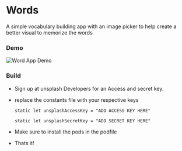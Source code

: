 # Words
A simple vocabulary building app with an image picker to help create a better visual to memorize the words

### Demo 

![Word App Demo](appDemo.gif)

### Build 
- Sign up at unsplash Developers for an Access and secret key. 
- replace the constants file with your respective keys 


    `static let unsplashAccessKey = "ADD ACCESS KEY HERE"`
    
    `static let unsplashSecretKey = "ADD SECRET KEY HERE"`
    
    
- Make sure to install the pods in the podfile 
- Thats it!
